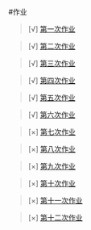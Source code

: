 #作业
> [√] [第一次作业](https://github.com/cocolive/computational_physics_N2015301510001/blob/master/Exercise_01.md)

> [√] [第二次作业](https://github.com/cocolive/computational_physics_N2015301510001/blob/master/Exercise_02.md)

> [√] [第三次作业](https://github.com/cocolive/computational_physics_N2015301510001/blob/master/Exercise_03.md)

> [√] [第四次作业](https://github.com/cocolive/computational_physics_N2015301510001/edit/master/Exercise_04.md)

> [√] [第五次作业](https://www.zybuluo.com/cocolive/note/919779)

> [√] [第六次作业](https://www.zybuluo.com/cocolive/note/930634)

> [×] [第七次作业]()

> [×] [第八次作业]()

> [×] [第九次作业]()

> [×] [第十次作业]()

> [×] [第十一次作业]()

> [×] [第十二次作业]()
